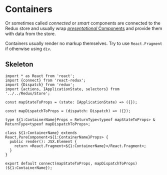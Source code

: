 # Containers

Or sometimes called _connected_ or _smart_ components are connected to the Redux store and usually wrap [_presentational_ Components](../Components/Components.md) and provide them with data from the store.

Containers usually render no markup themselves. Try to use `React.Fragment` if otherwise using `div`.

## Skeleton
```tsx
import * as React from 'react';
import {connect} from 'react-redux';
import {Dispatch} from 'redux';
import {actions, IApplicationState, selectors} from '../../Redux/Store';

const mapStateToProps = (state: IApplicationState) => ({});

const mapDispatchToProps = (dispatch: Dispatch) => ({});

type ${1:ContainerName}Props = ReturnType<typeof mapStateToProps> & ReturnType<typeof mapDispatchToProps>;

class ${1:ContainerName} extends React.PureComponent<${1:ContainerName}Props> {
  public render(): JSX.Element {
    return <React.Fragment>${1:ContainerName}</React.Fragment>;
  }
}

export default connect(mapStateToProps, mapDispatchToProps)(${1:ContainerName});
```
